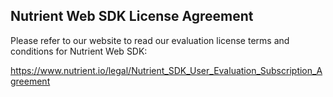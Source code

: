 ## Nutrient Web SDK License Agreement

Please refer to our website to read our evaluation license terms and conditions for Nutrient Web SDK:

https://www.nutrient.io/legal/Nutrient_SDK_User_Evaluation_Subscription_Agreement
